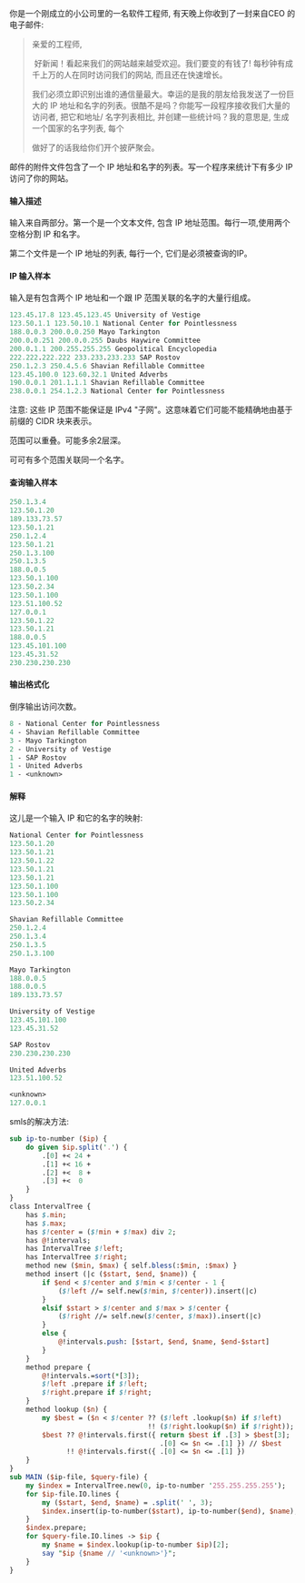 
你是一个刚成立的小公司里的一名软件工程师, 有天晚上你收到了一封来自CEO 的电子邮件:

> 亲爱的工程师,
> 
> ​    好新闻！看起来我们的网站越来越受欢迎。我们要变的有钱了! 每秒钟有成千上万的人在同时访问我们的网站, 而且还在快速增长。
> 
> 我们必须立即识别出谁的通信量最大。幸运的是我的朋友给我发送了一份巨大的 IP 地址和名字的列表。很酷不是吗？你能写一段程序接收我们大量的访问者, 把它和地址/ 名字列表相比, 并创建一些统计吗？我的意思是, 生成一个国家的名字列表, 每个
> 
> 做好了的话我给你们开个披萨聚会。

邮件的附件文件包含了一个 IP 地址和名字的列表。写一个程序来统计下有多少 IP 访问了你的网站。

#### 输入描述

输入来自两部分。第一个是一个文本文件, 包含 IP 地址范围。每行一项,使用两个空格分割 IP 和名字。

第二个文件是一个 IP 地址的列表, 每行一个, 它们是必须被查询的IP。

#### IP 输入样本

输入是有包含两个 IP 地址和一个跟 IP 范围关联的名字的大量行组成。

``` perl
123.45.17.8 123.45.123.45 University of Vestige
123.50.1.1 123.50.10.1 National Center for Pointlessness
188.0.0.3 200.0.0.250 Mayo Tarkington
200.0.0.251 200.0.0.255 Daubs Haywire Committee
200.0.1.1 200.255.255.255 Geopolitical Encyclopedia
222.222.222.222 233.233.233.233 SAP Rostov
250.1.2.3 250.4.5.6 Shavian Refillable Committee
123.45.100.0 123.60.32.1 United Adverbs
190.0.0.1 201.1.1.1 Shavian Refillable Committee
238.0.0.1 254.1.2.3 National Center for Pointlessness
```

注意: 这些 IP 范围不能保证是 IPv4 "子网"。这意味着它们可能不能精确地由基于前缀的 CIDR 块来表示。

范围可以重叠。可能多余2层深。

可可有多个范围关联同一个名字。

#### 查询输入样本

``` perl
250.1.3.4
123.50.1.20
189.133.73.57
123.50.1.21
250.1.2.4
123.50.1.21
250.1.3.100
250.1.3.5
188.0.0.5
123.50.1.100
123.50.2.34
123.50.1.100
123.51.100.52
127.0.0.1
123.50.1.22
123.50.1.21
188.0.0.5
123.45.101.100
123.45.31.52
230.230.230.230
```

#### 输出格式化

倒序输出访问次数。

``` perl
8 - National Center for Pointlessness
4 - Shavian Refillable Committee
3 - Mayo Tarkington
2 - University of Vestige
1 - SAP Rostov
1 - United Adverbs
1 - <unknown>
```

#### 解释

这儿是一个输入 IP 和它的名字的映射:

``` perl
National Center for Pointlessness
123.50.1.20
123.50.1.21
123.50.1.22
123.50.1.21
123.50.1.21
123.50.1.100
123.50.1.100
123.50.2.34

Shavian Refillable Committee
250.1.2.4
250.1.3.4
250.1.3.5
250.1.3.100

Mayo Tarkington
188.0.0.5
188.0.0.5
189.133.73.57

University of Vestige
123.45.101.100
123.45.31.52

SAP Rostov
230.230.230.230

United Adverbs
123.51.100.52

<unknown>
127.0.0.1
```

smls的解决方法:

``` perl
sub ip-to-number ($ip) {
    do given $ip.split('.') {
        .[0] +< 24 +
        .[1] +< 16 +
        .[2] +<  8 +
        .[3] +<  0
    }
}
class IntervalTree {
    has $.min;
    has $.max;
    has $!center = ($!min + $!max) div 2;
    has @!intervals;
    has IntervalTree $!left;
    has IntervalTree $!right;
    method new ($min, $max) { self.bless(:$min, :$max) }
    method insert (|c ($start, $end, $name)) {
        if $end < $!center and $!min < $!center - 1 {
            ($!left //= self.new($!min, $!center)).insert(|c)
        }
        elsif $start > $!center and $!max > $!center {
            ($!right //= self.new($!center, $!max)).insert(|c)
        }
        else {
            @!intervals.push: [$start, $end, $name, $end-$start]
        }
    }
    method prepare {
        @!intervals.=sort(*[3]);
        $!left .prepare if $!left;
        $!right.prepare if $!right;
    }
    method lookup ($n) {
        my $best = ($n < $!center ?? ($!left .lookup($n) if $!left)
                                  !! ($!right.lookup($n) if $!right));
        $best ?? @!intervals.first({ return $best if .[3] > $best[3];
                                     .[0] <= $n <= .[1] }) // $best
              !! @!intervals.first({ .[0] <= $n <= .[1] })
    }
}
sub MAIN ($ip-file, $query-file) {
    my $index = IntervalTree.new(0, ip-to-number '255.255.255.255');
    for $ip-file.IO.lines {
        my ($start, $end, $name) = .split(' ', 3);
        $index.insert(ip-to-number($start), ip-to-number($end), $name);
    }
    $index.prepare;
    for $query-file.IO.lines -> $ip {
        my $name = $index.lookup(ip-to-number $ip)[2];
        say "$ip {$name // '<unknown>'}";
    }
}
```

